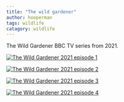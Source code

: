 ```yaml
---
title: "The wild gardener"
author: hooperman
tags: wildlife
catagory: wildlife
---
```

The Wild Gardener BBC TV series from 2021.





[![The Wild Gardener 2021 episode 1](https://res.cloudinary.com/marcomontalbano/image/upload/v1658668656/video_to_markdown/images/youtube--4Hqg82jcrpI-c05b58ac6eb4c4700831b2b3070cd403.jpg)](https://www.youtube.com/watch?v=4Hqg82jcrpI "The Wild Gardener 2021 episode 1")



[![The Wild Gardener 2021 episode 2](https://res.cloudinary.com/marcomontalbano/image/upload/v1658668736/video_to_markdown/images/youtube--x09Sv-CjGyo-c05b58ac6eb4c4700831b2b3070cd403.jpg)](https://www.youtube.com/watch?v=x09Sv-CjGyo "The Wild Gardener 2021 episode 2")

[![The Wild Gardener 2021 episode 3](https://res.cloudinary.com/marcomontalbano/image/upload/v1658667865/video_to_markdown/images/youtube--_l50JKybues-c05b58ac6eb4c4700831b2b3070cd403.jpg)](https://www.youtube.com/watch?v=_l50JKybues "The Wild Gardener 2021 episode 3")


[![The Wild Gardener 2021 episode 4](https://res.cloudinary.com/marcomontalbano/image/upload/v1658668506/video_to_markdown/images/youtube--8XFnEHBQaVc-c05b58ac6eb4c4700831b2b3070cd403.jpg)](https://www.youtube.com/watch?v=8XFnEHBQaVc "The Wild Gardener 2021 episode 4")
